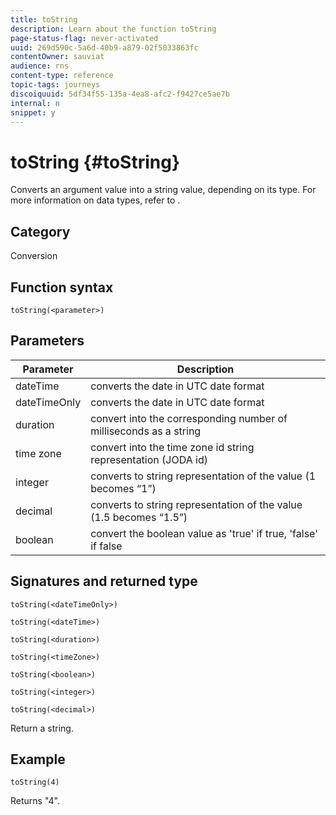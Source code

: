 ```yaml
---
title: toString
description: Learn about the function toString
page-status-flag: never-activated
uuid: 269d590c-5a6d-40b9-a879-02f5033863fc
contentOwner: sauviat
audience: rns
content-type: reference
topic-tags: journeys
discoiquuid: 5df34f55-135a-4ea8-afc2-f9427ce5ae7b
internal: n
snippet: y
---
```


# toString {#toString}

Converts an argument value into a string value, depending on its type. For more information on data types, refer to [](../expression/data-types.md).

## Category

Conversion

## Function syntax

`toString(<parameter>)`

## Parameters

|Parameter|Description|
|--- |--- |
|dateTime|converts the date in UTC date format|
|dateTimeOnly|converts the date in UTC date format|
|duration|convert into the corresponding number of milliseconds as a string|
|time zone|convert into the time zone id string representation (JODA id)|
|integer|converts to string representation of the value (1 becomes “1”)|
|decimal|converts to string representation of the value (1.5 becomes “1.5”)|
|boolean|convert the boolean value as 'true' if true, 'false' if false|

## Signatures and returned type

`toString(<dateTimeOnly>)`

`toString(<dateTime>)`

`toString(<duration>)`

`toString(<timeZone>)`

`toString(<boolean>)`

`toString(<integer>)`

`toString(<decimal>)`

Return a string.

## Example

`toString(4)`

Returns "4".

